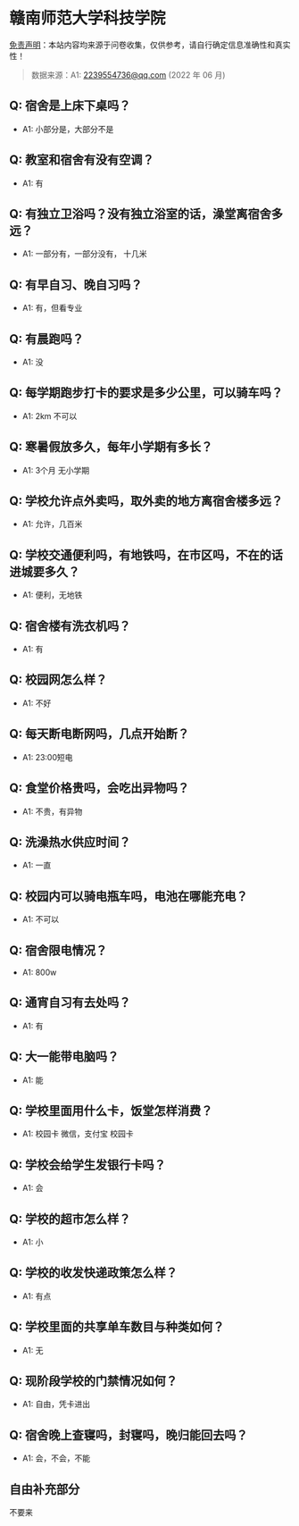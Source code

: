 # 赣南师范大学科技学院

[免责声明](https://colleges.chat/#_3)：本站内容均来源于问卷收集，仅供参考，请自行确定信息准确性和真实性！

> 数据来源：A1: 2239554736@qq.com (2022 年 06 月)

## Q: 宿舍是上床下桌吗？

- A1: 小部分是，大部分不是

## Q: 教室和宿舍有没有空调？

- A1: 有

## Q: 有独立卫浴吗？没有独立浴室的话，澡堂离宿舍多远？

- A1: 一部分有，一部分没有， 十几米

## Q: 有早自习、晚自习吗？

- A1: 有，但看专业

## Q: 有晨跑吗？

- A1: 没

## Q: 每学期跑步打卡的要求是多少公里，可以骑车吗？

- A1: 2km 不可以

## Q: 寒暑假放多久，每年小学期有多长？

- A1: 3个月 无小学期

## Q: 学校允许点外卖吗，取外卖的地方离宿舍楼多远？

- A1: 允许，几百米

## Q: 学校交通便利吗，有地铁吗，在市区吗，不在的话进城要多久？

- A1: 便利，无地铁

## Q: 宿舍楼有洗衣机吗？

- A1: 有

## Q: 校园网怎么样？

- A1: 不好

## Q: 每天断电断网吗，几点开始断？

- A1: 23:00短电

## Q: 食堂价格贵吗，会吃出异物吗？

- A1: 不贵，有异物

## Q: 洗澡热水供应时间？

- A1: 一直

## Q: 校园内可以骑电瓶车吗，电池在哪能充电？

- A1: 不可以

## Q: 宿舍限电情况？

- A1: 800w

## Q: 通宵自习有去处吗？

- A1: 有

## Q: 大一能带电脑吗？

- A1: 能

## Q: 学校里面用什么卡，饭堂怎样消费？

- A1: 校园卡 微信，支付宝 校园卡

## Q: 学校会给学生发银行卡吗？

- A1: 会

## Q: 学校的超市怎么样？

- A1: 小

## Q: 学校的收发快递政策怎么样？

- A1: 有点

## Q: 学校里面的共享单车数目与种类如何？

- A1: 无

## Q: 现阶段学校的门禁情况如何？

- A1: 自由，凭卡进出

## Q: 宿舍晚上查寝吗，封寝吗，晚归能回去吗？

- A1: 会，不会，不能

## 自由补充部分

不要来